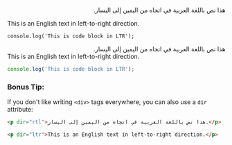 <style>
  body {
    direction: ltr; /* Set default direction to LTR */
  }
  .rtl {
    direction: rtl; /* For RTL content */
    text-align: right;
  }
  .ltr {
    direction: ltr;
    text-align: left;
  }
</style>

<p class="rtl">هذا نص باللغة العربية في اتجاه من اليمين إلى اليسار.</p>
<p class="ltr">This is an English text in left-to-right direction.</p>
<pre class="ltr"><code>console.log('This is code block in LTR');</code></pre>
<div class="rtl">
هذا نص باللغة العربية في اتجاه من اليمين إلى اليسار.
</div>

<div class="ltr">
This is an English text in left-to-right direction.
</div>

```javascript
console.log('This is code block in LTR');
```
### Bonus Tip:
If you don't like writing `<div>` tags everywhere, you can also use a `dir` attribute:
```markdown
<p dir="rtl">هذا نص باللغة العربية في اتجاه من اليمين إلى اليسار.</p>

<p dir="ltr">This is an English text in left-to-right direction.</p>
```